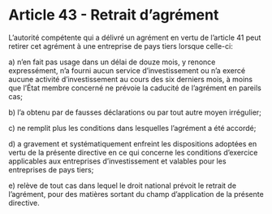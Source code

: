 # Article 43 - Retrait d’agrément


L’autorité compétente qui a délivré un agrément en vertu de l’article 41 peut retirer cet agrément à une entreprise de pays tiers lorsque celle-ci:

a) n’en fait pas usage dans un délai de douze mois, y renonce expressément, n’a fourni aucun service d’investissement ou n’a exercé aucune activité d’investissement au cours des six derniers mois, à moins que l’État membre concerné ne prévoie la caducité de l’agrément en pareils cas;

b) l’a obtenu par de fausses déclarations ou par tout autre moyen irrégulier;

c) ne remplit plus les conditions dans lesquelles l’agrément a été accordé;

d) a gravement et systématiquement enfreint les dispositions adoptées en vertu de la présente directive en ce qui concerne les conditions d’exercice applicables aux entreprises d’investissement et valables pour les entreprises de pays tiers;

e) relève de tout cas dans lequel le droit national prévoit le retrait de l’agrément, pour des matières sortant du champ d’application de la présente directive.
